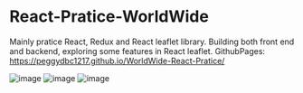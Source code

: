 # React-Pratice-WorldWide
Mainly pratice React, Redux and React leaflet library.
Building both front end and backend, exploring some features in React leaflet.
GithubPages: https://peggydbc1217.github.io/WorldWide-React-Pratice/

![image](https://github.com/peggydbc1217/WorldWide-React-Pratice/assets/42536652/67d93b66-8d01-4b96-ba33-518b44a9090d)
![image](https://github.com/peggydbc1217/WorldWide-React-Pratice/assets/42536652/8c4e902c-0afd-4626-a114-a211aa247b70)
![image](https://github.com/peggydbc1217/WorldWide-React-Pratice/assets/42536652/27d6203f-9ac3-4e8a-a874-c12ab53c860f)


